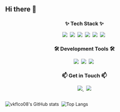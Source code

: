 ## Hi there 👋

<h3 align="center">✨ Tech Stack ✨</h3>
<div align="center">
  <img src="https://img.shields.io/badge/Java-007396.svg?style=for-the-badge&logo=java&logoColor=white" />&nbsp;
  <img src="https://img.shields.io/badge/Spring Boot-6DB33F.svg?style=for-the-badge&logo=spring-boot&logoColor=white" />&nbsp;
  <img src="https://img.shields.io/badge/React-20232a.svg?style=for-the-badge&logo=react&logoColor=61DAFB" />&nbsp;
  <img src="https://img.shields.io/badge/JavaScript-F7DF1E.svg?style=for-the-badge&logo=javascript&logoColor=20232a" />&nbsp;
  <img src="https://img.shields.io/badge/MySQL-4479A1.svg?style=for-the-badge&logo=mysql&logoColor=white" />&nbsp;
  <img src="https://img.shields.io/badge/Docker-2496ED.svg?style=for-the-badge&logo=docker&logoColor=white" />&nbsp;
</div>

<h3 align="center">🛠 Development Tools 🛠</h3>
<div align="center">
  <img src="https://img.shields.io/badge/IntelliJ IDEA-000000.svg?style=for-the-badge&logo=intellij-idea&logoColor=white" />&nbsp;
  <img src="https://img.shields.io/badge/VS Code-007ACC.svg?style=for-the-badge&logo=visual-studio-code&logoColor=white" />&nbsp;
  <img src="https://img.shields.io/badge/GitHub-181717.svg?style=for-the-badge&logo=github&logoColor=white" />&nbsp;
</div>

<h3 align="center">📫 Get in Touch 📫</h3>
<div align="center">
  <a href="https://velog.io/@vkflco08" target="_blank">
    <img src="https://img.shields.io/badge/Velog-20C997.svg?style=for-the-badge&logo=velog&logoColor=white" />
  </a>&nbsp;
  <a href="mailto:vkflco8080@gmail.com">
    <img src="https://img.shields.io/badge/Email-EA4335.svg?style=for-the-badge&logo=gmail&logoColor=white" />
  </a>
</div>
&nbsp;&nbsp;

![vkflco08's GitHub stats](https://github-readme-stats.vercel.app/api?username=vkflco08&show_icons=true&theme=radical)&nbsp;
![Top Langs](https://github-readme-stats.vercel.app/api/top-langs/?username=vkflco08&layout=compact)

<!--
**vkflco08/vkflco08** is a ✨ _special_ ✨ repository because its `README.md` (this file) appears on your GitHub profile.

Here are some ideas to get you started:

- 🔭 I’m currently working on ...
- 🌱 I’m currently learning ...
- 👯 I’m looking to collaborate on ...
- 🤔 I’m looking for help with ...
- 💬 Ask me about ...
- 📫 How to reach me: ...
- 😄 Pronouns: ...
- ⚡ Fun fact: ...
-->
